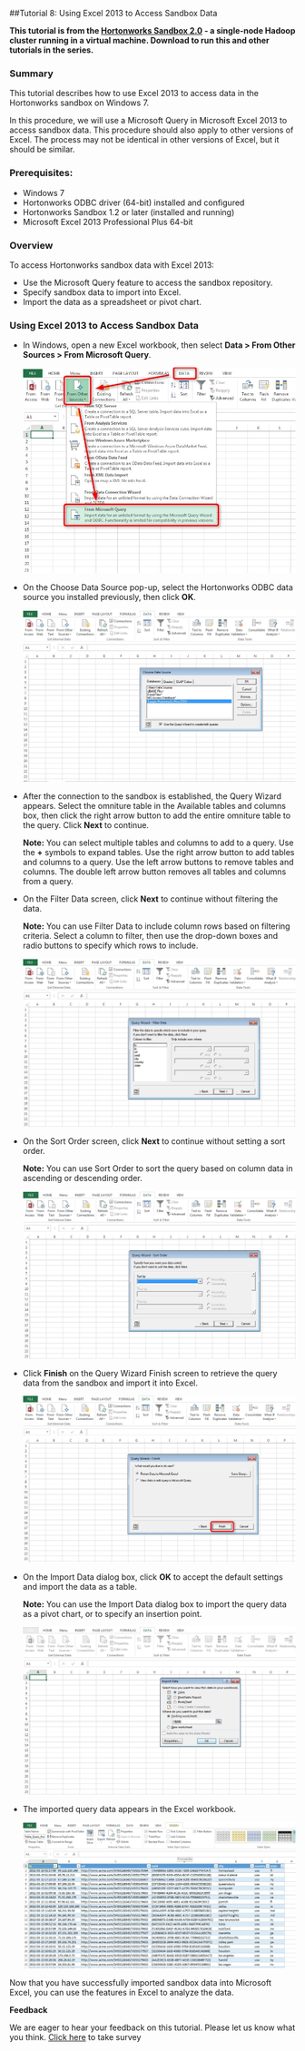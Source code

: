 ##Tutorial 8: Using Excel 2013 to Access Sandbox Data

**This tutorial is from the [Hortonworks Sandbox 2.0](http://hortonworks.com/products/sandbox) - a single-node Hadoop cluster running in a virtual machine. Download to run this and other tutorials in the series.**

### Summary

This tutorial describes how to use Excel 2013 to access data in the
Hortonworks sandbox on Windows 7.

In this procedure, we will use a Microsoft Query in Microsoft Excel 2013
to access sandbox data. This procedure should also apply to other
versions of Excel. The process may not be identical in other versions of
Excel, but it should be similar.

### Prerequisites:

-   Windows 7
-   Hortonworks ODBC driver (64-bit) installed and configured
-   Hortonworks Sandbox 1.2 or later (installed and running)
-   Microsoft Excel 2013 Professional Plus 64-bit

### Overview

To access Hortonworks sandbox data with Excel 2013:

-   Use the Microsoft Query feature to access the sandbox repository.
-   Specify sandbox data to import into Excel.
-   Import the data as a spreadsheet or pivot chart.

### Using Excel 2013 to Access Sandbox Data

-   In Windows, open a new Excel workbook, then select **Data > From
    Other Sources > From Microsoft Query**.

    ![](./images/tutorial-8/01_open_query.jpg?raw=true)

-   On the Choose Data Source pop-up, select the Hortonworks ODBC data
    source you installed previously, then click **OK**.

    ![](./images/tutorial-8/02_choose_data_source.jpg?raw=true)

-   After the connection to the sandbox is established, the Query Wizard
    appears. Select the omniture table in the Available tables and
    columns box, then click the right arrow button to add the entire
    omniture table to the query. Click **Next** to continue.

    **Note:** You can select multiple tables and columns to add to a
    query. Use the **+** symbols to expand tables. Use the right arrow
    button to add tables and columns to a query. Use the left arrow
    buttons to remove tables and columns. The double left arrow button
    removes all tables and columns from a query.

-   On the Filter Data screen, click **Next** to continue without
    filtering the data.

    **Note:** You can use Filter Data to include column rows based on
    filtering criteria. Select a column to filter, then use the
    drop-down boxes and radio buttons to specify which rows to include.

    ![](./images/tutorial-8/04_query_wizard2.jpg?raw=true)

-   On the Sort Order screen, click **Next** to continue without setting
    a sort order.

    **Note:** You can use Sort Order to sort the query based on column
    data in ascending or descending order.

    ![](./images/tutorial-8/05_query_wizard3.jpg?raw=true)

-   Click **Finish** on the Query Wizard Finish screen to retrieve the
    query data from the sandbox and import it into Excel.

    ![](./images/tutorial-8/06_query_wizard4.jpg?raw=true)

-   On the Import Data dialog box, click **OK** to accept the default
    settings and import the data as a table.

    **Note:** You can use the Import Data dialog box to import the query
    data as a pivot chart, or to specify an insertion point.

    ![](./images/tutorial-8/07_import_data.jpg?raw=true)

-   The imported query data appears in the Excel workbook.

    ![](./images/tutorial-8/08_data_imported.jpg?raw=true)

Now that you have successfully imported sandbox data into Microsoft
Excel, you can use the features in Excel to analyze the data.

**Feedback**

We are eager to hear your feedback on this tutorial. Please let us know
what you think. [Click
here](https://www.surveymonkey.com/s/Access_with_Excel) to take survey
